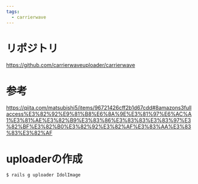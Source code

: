 ```yaml
---
tags:
  - carrierwave
---
```


# リポジトリ
https://github.com/carrierwaveuploader/carrierwave

# 参考
https://qiita.com/matsubishi5/items/96721426cff2b1d67cdd#8amazons3fullaccess%E3%82%92%E9%81%B8%E6%8A%9E%E3%81%97%E6%AC%A1%E3%81%AE%E3%82%B9%E3%83%86%E3%83%83%E3%83%97%E3%82%BF%E3%82%B0%E3%82%92%E3%82%AF%E3%83%AA%E3%83%83%E3%82%AF

# uploaderの作成
```
$ rails g uploader IdolImage
```
